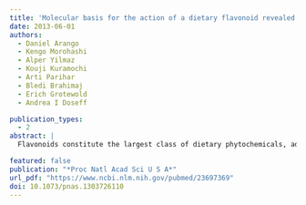 ```yaml
---
title: 'Molecular basis for the action of a dietary flavonoid revealed by the comprehensive identification of apigenin human targets.'
date: 2013-06-01
authors: 
  - Daniel Arango
  - Kengo Morohashi
  - Alper Yilmaz
  - Kouji Kuramochi
  - Arti Parihar
  - Bledi Brahimaj
  - Erich Grotewold
  - Andrea I Doseff

publication_types:
  - 2
abstract: |
  Flavonoids constitute the largest class of dietary phytochemicals, adding essential health value to our diet, and are emerging as key nutraceuticals. Cellular targets for dietary phytochemicals remain largely unknown, posing significant challenges for the regulation of dietary supplements and the understanding of how nutraceuticals provide health value. Here, we describe the identification of human cellular targets of apigenin, a flavonoid abundantly present in fruits and vegetables, using an innovative high-throughput approach that combines phage display with second generation sequencing. The 160 identified high-confidence candidate apigenin targets are significantly enriched in three main functional categories: GTPase activation, membrane transport, and mRNA metabolism/alternative splicing. This last category includes the heterogeneous nuclear ribonucleoprotein A2 (hnRNPA2), a factor involved in splicing regulation, mRNA stability, and mRNA transport. Apigenin binds to the C-terminal glycine-rich domain of hnRNPA2, preventing hnRNPA2 from forming homodimers, and therefore, it perturbs the alternative splicing of several human hnRNPA2 targets. Our results provide a framework to understand how dietary phytochemicals exert their actions by binding to many functionally diverse cellular targets. In turn, some of them may modulate the activity of a large number of downstream genes, which is exemplified here by the effects of apigenin on the alternative splicing activity of hnRNPA2. Hence, in contrast to small-molecule pharmaceuticals designed for defined target specificity, dietary phytochemicals affect a large number of cellular targets with varied affinities that, combined, result in their recognized health benefits.

featured: false
publication: "*Proc Natl Acad Sci U S A*"
url_pdf: "https://www.ncbi.nlm.nih.gov/pubmed/23697369"
doi: 10.1073/pnas.1303726110
---
```


